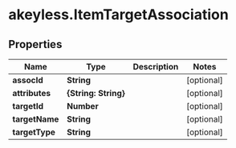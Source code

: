 # akeyless.ItemTargetAssociation

## Properties

Name | Type | Description | Notes
------------ | ------------- | ------------- | -------------
**assocId** | **String** |  | [optional] 
**attributes** | **{String: String}** |  | [optional] 
**targetId** | **Number** |  | [optional] 
**targetName** | **String** |  | [optional] 
**targetType** | **String** |  | [optional] 


